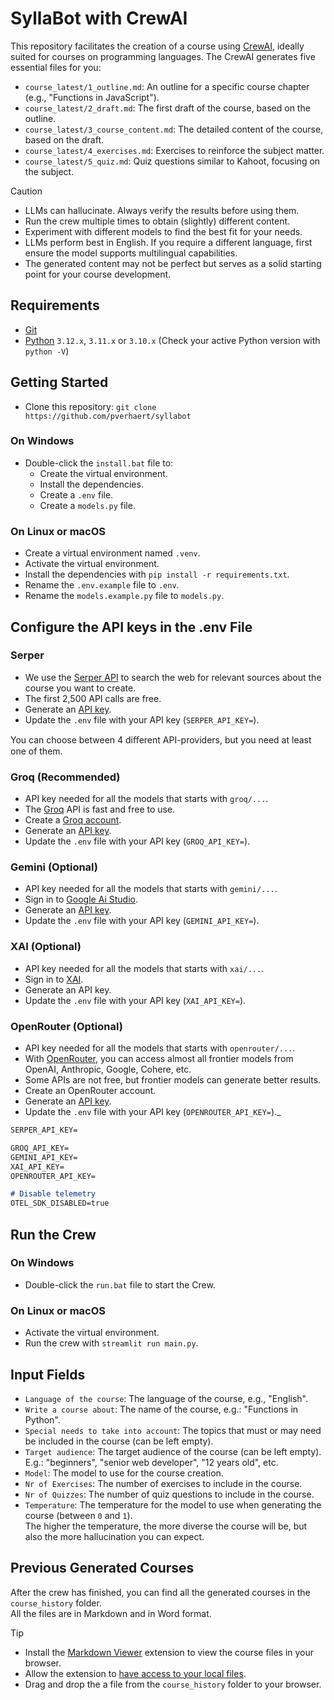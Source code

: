 # SyllaBot with CrewAI

This repository facilitates the creation of a course using [CrewAI](https://crew.ai/), ideally suited for courses on programming languages. The CrewAI generates five essential files for you:

- `course_latest/1_outline.md`: An outline for a specific course chapter (e.g., "Functions in JavaScript").
- `course_latest/2_draft.md`: The first draft of the course, based on the outline.
- `course_latest/3_course_content.md`: The detailed content of the course, based on the draft.
- `course_latest/4_exercises.md`: Exercises to reinforce the subject matter.
- `course_latest/5_quiz.md`: Quiz questions similar to Kahoot, focusing on the subject.

> [!CAUTION]
> - LLMs can hallucinate. Always verify the results before using them.
> - Run the crew multiple times to obtain (slightly) different content.
> - Experiment with different models to find the best fit for your needs.
> - LLMs perform best in English. If you require a different language, first ensure the model supports multilingual capabilities.
> - The generated content may not be perfect but serves as a solid starting point for your course development.

## Requirements

- [Git](https://git-scm.com/)
- [Python](https://www.python.org) `3.12.x`, `3.11.x` or `3.10.x` (Check your active Python version with `python -V`)

## Getting Started

- Clone this repository: `git clone https://github.com/pverhaert/syllabot`

### On Windows

- Double-click the `install.bat` file to:
  - Create the virtual environment.
  - Install the dependencies.
  - Create a `.env` file.
  - Create a `models.py` file.

### On Linux or macOS

- Create a virtual environment named `.venv`.
- Activate the virtual environment.
- Install the dependencies with `pip install -r requirements.txt`.
- Rename the `.env.example` file to `.env`.
- Rename the `models.example.py` file to `models.py`.

## Configure the API keys in the .env File

### Serper

- We use the [Serper API](https://serper.dev/) to search the web for relevant sources about the course you want to create.
- The first 2,500 API calls are free.
- Generate an [API key](https://serper.dev/api-key/).
- Update the `.env` file with your API key (`SERPER_API_KEY=`).

You can choose between 4 diﬀerent API-providers, but you need at least one of them.

### Groq (Recommended)
- API key needed for all the models that starts with `groq/...`.
- The [Groq](https://groq.com/) API is fast and free to use.
- Create a [Groq account](https://console.groq.com/).
- Generate an [API key](https://console.groq.com/keys).
- Update the `.env` file with your API key (`GROQ_API_KEY=`).


### Gemini (Optional)
- API key needed for all the models that starts with `gemini/...`.
- Sign in to [Google Ai Studio](https://ai.google.dev/aistudio).
- Generate an [API key](https://aistudio.google.com/app/apikey).
- Update the `.env` file with your API key (`GEMINI_API_KEY=`).

### XAI (Optional)
- API key needed for all the models that starts with `xai/...`.
- Sign in to [XAI](https://console.x.ai/).
- Generate an API key.
- Update the `.env` file with your API key (`XAI_API_KEY=`).

### OpenRouter (Optional)
- API key needed for all the models that starts with `openrouter/...`.
- With [OpenRouter](https://openrouter.ai/), you can access almost all frontier models from OpenAI, Anthropic, Google, Cohere, etc.
- Some APIs are not free, but frontier models can generate better results.
- Create an OpenRouter account.
- Generate an [API key](https://openrouter.ai/settings/keys).
- Update the `.env` file with your API key (`OPENROUTER_API_KEY=`)._


```markdown
SERPER_API_KEY=

GROQ_API_KEY=
GEMINI_API_KEY=
XAI_API_KEY=
OPENROUTER_API_KEY=

# Disable telemetry
OTEL_SDK_DISABLED=true
```
  
## Run the Crew

### On Windows

- Double-click the `run.bat` file to start the Crew.

### On Linux or macOS

- Activate the virtual environment.
- Run the crew with `streamlit run main.py`.

## Input Fields

- `Language of the course`: The language of the course, e.g., "English".
- `Write a course about`: The name of the course, e.g.: "Functions in Python".
- `Special needs to take into account`: The topics that must or may need be included in the course (can be left empty).
- `Target audience`: The target audience of the course (can be left empty).  
    E.g.: "beginners", "senior web developer", "12 years old", etc.
- `Model`: The model to use for the course creation.
- `Nr of Exercises`: The number of exercises to include in the course.
- `Nr of Quizzes`: The number of quiz questions to include in the course.
- `Temperature`: The temperature for the model to use when generating the course (between `0` and `1`).  
   The higher the temperature, the more diverse the course will be, but also the more hallucination you can expect.

## Previous Generated Courses

After the crew has finished, you can find all the generated courses in the `course_history` folder.   
All the files are in Markdown and in Word format.

> [!TIP]
> - Install the [Markdown Viewer](https://chromewebstore.google.com/detail/markdown-viewer/ckkdlimhmcjmikdlpkmbgfkaikojcbjk) extension to view the course files in your browser.
> - Allow the extension to [have access to your local files](https://github.com/simov/markdown-viewer?tab=readme-ov-file#manage-origins).
> - Drag and drop the a file from the `course_history` folder to your browser.
